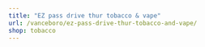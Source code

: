 ```yaml
---
title: "EZ pass drive thur tobacco & vape"
url: /vanceboro/ez-pass-drive-thur-tobacco-and-vape/
shop: tobacco
---
```

